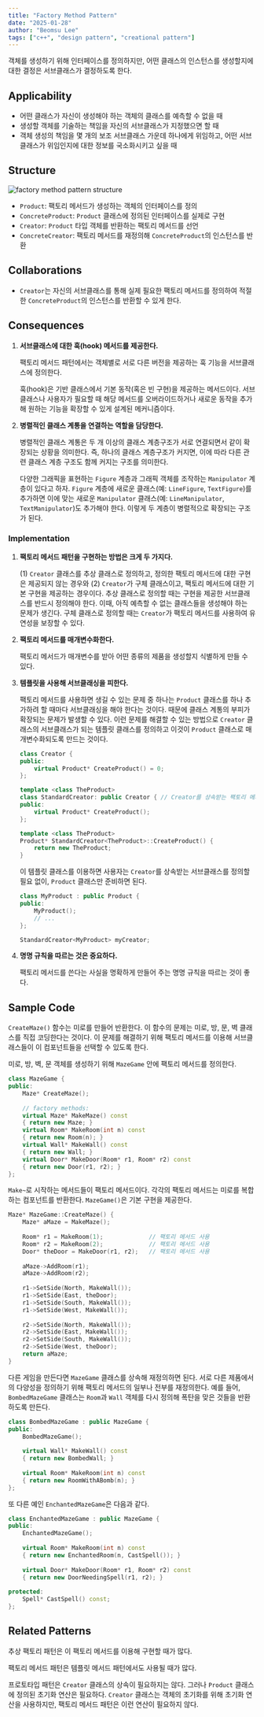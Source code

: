 ```yaml
---
title: "Factory Method Pattern"
date: "2025-01-28"
author: "Beomsu Lee"
tags: ["c++", "design pattern", "creational pattern"]
---
```


객체를 생성하기 위해 인터페이스를 정의하지만, 어떤 클래스의 인스턴스를 생성할지에 대한 결정은 서브클래스가 결정하도록 한다.

## Applicability

- 어떤 클래스가 자신이 생성해야 하는 객체의 클래스를 예측할 수 없을 때
- 생성할 객체를 기술하는 책임을 자신의 서브클래스가 지정했으면 할 때
- 객체 생성의 책임을 몇 개의 보조 서브클래스 가운데 하나에게 위임하고, 어떤 서브클래스가 위임인지에 대한 정보를 국소화시키고 싶을 때

## Structure

![factory method pattern structure](images/factory_method_pattern_structure.png)

- `Product`: 팩토리 메서드가 생성하는 객체의 인터페이스를 정의
- `ConcreteProduct`: `Product` 클래스에 정의된 인터페이스를 실제로 구현
- `Creator`: `Product` 타입 객체를 반환하는 팩토리 메서드를 선언
- `ConcreteCreator`: 팩토리 메서드를 재정의해 `ConcreteProduct`의 인스턴스를 반환

## Collaborations

- `Creator`는 자신의 서브클래스를 통해 실제 필요한 팩토리 메서드를 정의하여 적절한 `ConcreteProduct`의 인스턴스를 반환할 수 있게 한다.

## Consequences

1. **서브클래스에 대한 훅(hook) 메서드를 제공한다.** 

    팩토리 메서드 패턴에서는 객체별로 서로 다른 버전을 제공하는 훅 기능을 서브클래스에 정의한다.

    훅(hook)은 기반 클래스에서 기본 동작(혹은 빈 구현)을 제공하는 메서드이다. 서브클래스나 사용자가 필요할 때 해당 메서드를 오버라이드하거나 새로운 동작을 추가해 원하는 기능을 확장할 수 있게 설계된 메커니즘이다.
2. **병렬적인 클래스 계통을 연결하는 역할을 담당한다.** 

    병렬적인 클래스 계통은 두 개 이상의 클래스 계층구조가 서로 연결되면서 같이 확장되는 상황을 의미한다. 즉, 하나의 클래스 계층구조가 커지면, 이에 따라 다른 관련 클래스 계층 구조도 함께 커지는 구조를 의미한다.

    다양한 그래픽을 표현하는 `Figure` 계층과 그래픽 객체를 조작하는 `Manipulator` 계층이 있다고 하자. `Figure` 계층에 새로운 클래스(예: `LineFigure`, `TextFigure`)를 추가하면 이에 맞는 새로운 `Manipulator` 클래스(예: `LineManipulator`, `TextManipulator`)도 추가해야 한다. 이렇게 두 계층이 병렬적으로 확장되는 구조가 된다.

### Implementation

1. **팩토리 메서드 패턴을 구현하는 방법은 크게 두 가지다.**

    (1) `Creator` 클래스를 추상 클래스로 정의하고, 정의한 팩토리 메서드에 대한 구현은 제공되지 않는 경우와 (2) `Creator`가 구체 클래스이고, 팩토리 메서드에 대한 기본 구현을 제공하는 경우이다. 추상 클래스로 정의할 때는 구현을 제공한 서브클래스를 반드시 정의해야 한다. 이때, 아직 예측할 수 없는 클래스들을 생성해야 하는 문제가 생긴다. 구체 클래스로 정의할 때는 `Creator`가 팩토리 메서드를 사용하여 유연성을 보장할 수 있다.

2. **팩토리 메서드를 매개변수화한다.**

    팩토리 메서드가 매개변수를 받아 어떤 종류의 제품을 생성할지 식별하게 만들 수 있다. 

3. **템플릿을 사용해 서브클래싱을 피한다.**

    팩토리 메서드를 사용하면 생길 수 있는 문제 중 하나는 `Product` 클래스를 하나 추가하려 할 때마다 서브클래싱을 해야 한다는 것이다. 때문에 클래스 계통의 부피가 확장되는 문제가 발생할 수 있다. 이런 문제를 해결할 수 있는 방법으로 `Creator` 클래스의 서브클래스가 되는 템플릿 클래스를 정의하고 이것이 `Product` 클래스로 매개변수화되도록 만드는 것이다.

    ```cpp
    class Creator {
    public:
        virtual Product* CreateProduct() = 0;
    };

    template <class TheProduct>
    class StandardCreator: public Creator { // Creator를 상속받는 팩토리 메서드를 구현할 서브클래스를 템플릿 클래스로 정의
    public:
        virtual Product* CreateProduct();
    };

    template <class TheProduct>
    Product* StandardCreator<TheProduct>::CreateProduct() {
        return new TheProduct;
    }
    ```

    이 템플릿 클래스를 이용하면 사용자는 `Creator`를 상속받는 서브클래스를 정의할 필요 없이, `Product` 클래스만 준비하면 된다.

    ```cpp
    class MyProduct : public Product {
    public:
        MyProduct();
        // ...
    };

    StandardCreator<MyProduct> myCreator;
    ```

4. **명명 규칙을 따르는 것은 중요하다.** 

    팩토리 메서드를 쓴다는 사실을 명확하게 만들어 주는 명명 규칙을 따르는 것이 좋다.

## Sample Code

`CreateMaze()` 함수는 미로를 만들어 반환한다. 이 함수의 문제는 미로, 방, 문, 벽 클래스를 직접 코딩한다는 것이다. 이 문제를 해결하기 위해 팩토리 메서드를 이용해 서브클래스들이 이 컴포넌트들을 선택할 수 있도록 한다.

미로, 방, 벽, 문 객체를 생성하기 위해 `MazeGame` 안에 팩토리 메서드를 정의한다.

```cpp
class MazeGame {
public:
    Maze* CreateMaze();
    
    // factory methods:
    virtual Maze* MakeMaze() const
    { return new Maze; }
    virtual Room* MakeRoom(int n) const
    { return new Room(n); }
    virtual Wall* MakeWall() const
    { return new Wall; }
    virtual Door* MakeDoor(Room* r1, Room* r2) const
    { return new Door(r1, r2); }
};
```

`Make~`로 시작하는 메서드들이 팩토리 메서드이다. 각각의 팩토리 메서드는 미로를 복합하는 컴포넌트를 반환한다. `MazeGame()`은 기본 구현을 제공한다.


```cpp
Maze* MazeGame::CreateMaze() {
    Maze* aMaze = MakeMaze();
    
    Room* r1 = MakeRoom(1);             // 팩토리 메서드 사용
    Room* r2 = MakeRoom(2);             // 팩토리 메서드 사용
    Door* theDoor = MakeDoor(r1, r2);   // 팩토리 메서드 사용
    
    aMaze->AddRoom(r1);
    aMaze->AddRoom(r2);
    
    r1->SetSide(North, MakeWall());
    r1->SetSide(East, theDoor);
    r1->SetSide(South, MakeWall());
    r1->SetSide(West, MakeWall());
    
    r2->SetSide(North, MakeWall());
    r2->SetSide(East, MakeWall());
    r2->SetSide(South, MakeWall());
    r2->SetSide(West, theDoor);
    return aMaze;
}
```

다른 게임을 만든다면 `MazeGame` 클래스를 상속해 재정의하면 된다. 서로 다른 제품에서의 다양성을 정의하기 위해 팩토리 메서드의 일부나 전부를 재정의한다. 예를 들어, `BombedMazeGame` 클래스는 `Room`과 `Wall` 객체를 다시 정의해 폭탄을 맞은 것들을 반환하도록 만든다.

```cpp
class BombedMazeGame : public MazeGame {
public:
    BombedMazeGame();
    
    virtual Wall* MakeWall() const
    { return new BombedWall; }
    
    virtual Room* MakeRoom(int n) const
    { return new RoomWithABomb(n); }
};
```

또 다른 예인 `EnchantedMazeGame`은 다음과 같다.

```cpp
class EnchantedMazeGame : public MazeGame {
public:
    EnchantedMazeGame();
    
    virtual Room* MakeRoom(int n) const
    { return new EnchantedRoom(n, CastSpell()); }
    
    virtual Door* MakeDoor(Room* r1, Room* r2) const
    { return new DoorNeedingSpell(r1, r2); }
    
protected:
    Spell* CastSpell() const;
};
```

## Related Patterns

추상 팩토리 패턴은 이 팩토리 메서드를 이용해 구현할 때가 많다. 

팩토리 메서드 패턴은 템플릿 메서드 패턴에서도 사용될 때가 많다. 

프로토타입 패턴은 `Creator` 클래스의 상속이 필요하지는 않다. 그러나 `Product` 클래스에 정의된 초기화 연산은 필요하다. `Creator` 클래스는 객체의 초기화를 위해 초기화 연산을 사용하지만, 팩토리 메서드 패턴은 이런 연산이 필요하지 않다.